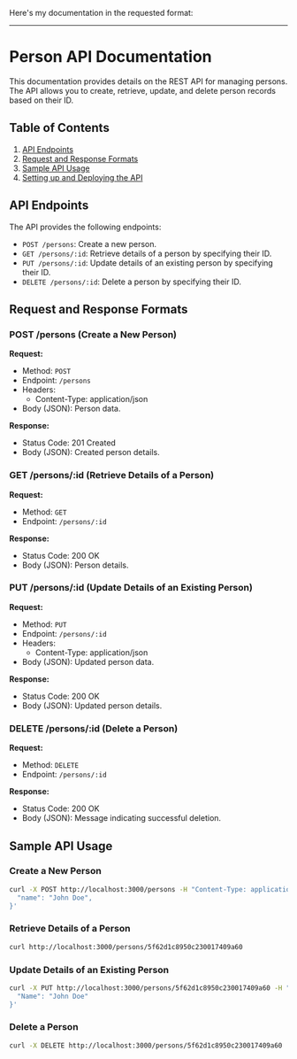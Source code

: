 Here's my documentation in the requested format:

---

# Person API Documentation

This documentation provides details on the REST API for managing persons. The API allows you to create, retrieve, update, and delete person records based on their ID.

## Table of Contents

1. [API Endpoints](#api-endpoints)
2. [Request and Response Formats](#request-and-response-formats)
3. [Sample API Usage](#sample-api-usage)
4. [Setting up and Deploying the API](#setting-up-and-deploying-the-api)

## API Endpoints

The API provides the following endpoints:

- `POST /persons`: Create a new person.
- `GET /persons/:id`: Retrieve details of a person by specifying their ID.
- `PUT /persons/:id`: Update details of an existing person by specifying their ID.
- `DELETE /persons/:id`: Delete a person by specifying their ID.

## Request and Response Formats

### POST /persons (Create a New Person)

**Request:**

- Method: `POST`
- Endpoint: `/persons`
- Headers:
  - Content-Type: application/json
- Body (JSON): Person data.

**Response:**

- Status Code: 201 Created
- Body (JSON): Created person details.

### GET /persons/:id (Retrieve Details of a Person)

**Request:**

- Method: `GET`
- Endpoint: `/persons/:id`

**Response:**

- Status Code: 200 OK
- Body (JSON): Person details.

### PUT /persons/:id (Update Details of an Existing Person)

**Request:**

- Method: `PUT`
- Endpoint: `/persons/:id`
- Headers:
  - Content-Type: application/json
- Body (JSON): Updated person data.

**Response:**

- Status Code: 200 OK
- Body (JSON): Updated person details.

### DELETE /persons/:id (Delete a Person)

**Request:**

- Method: `DELETE`
- Endpoint: `/persons/:id`

**Response:**

- Status Code: 200 OK
- Body (JSON): Message indicating successful deletion.

## Sample API Usage

### Create a New Person

```bash
curl -X POST http://localhost:3000/persons -H "Content-Type: application/json" -d '{
  "name": "John Doe",
}'
```

### Retrieve Details of a Person

```bash
curl http://localhost:3000/persons/5f62d1c8950c230017409a60
```

### Update Details of an Existing Person

```bash
curl -X PUT http://localhost:3000/persons/5f62d1c8950c230017409a60 -H "Content-Type: application/json" -d '{
  "Name": "John Doe"
}'
```

### Delete a Person

```bash
curl -X DELETE http://localhost:3000/persons/5f62d1c8950c230017409a60
```
